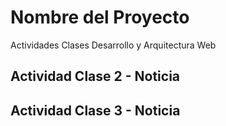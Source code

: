 
# Nombre del Proyecto

Actividades Clases Desarrollo y Arquitectura Web

## Actividad Clase 2 - Noticia

## Actividad Clase 3 - Noticia
